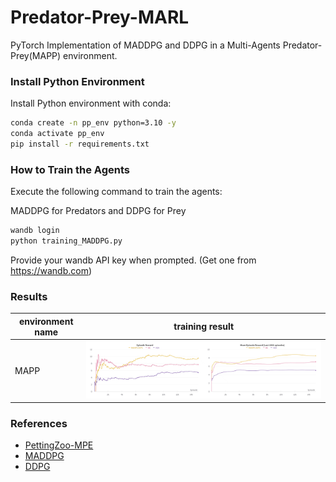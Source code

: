 # Predator-Prey-MARL
PyTorch Implementation of MADDPG and DDPG in a Multi-Agents Predator-Prey(MAPP) environment.

### Install Python Environment

Install Python environment with conda:

```bash
conda create -n pp_env python=3.10 -y
conda activate pp_env
pip install -r requirements.txt
```

### How to Train the Agents

Execute the following command to train the agents:

MADDPG for Predators and DDPG for Prey

```bash
wandb login
python training_MADDPG.py
```

Provide your wandb API key when prompted. (Get one from https://wandb.com)

### Results

|  environment name   | training result                         |
|  ----  |------------------------------------------------------|
| MAPP  | ![MAPP](rewards_comprison.jpg) |


### References

- [PettingZoo-MPE](https://github.com/Farama-Foundation/PettingZoo)
- [MADDPG](http://arxiv.org/abs/1706.02275)
- [DDPG](http://arxiv.org/abs/1509.02971)